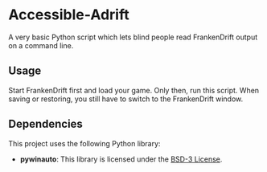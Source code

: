 # Accessible-Adrift
A very basic Python script which lets blind people read FrankenDrift output on a command line.

## Usage

Start FrankenDrift first and load your game. Only then, run this script. When saving or restoring, you still have to switch to the FrankenDrift window.

## Dependencies

This project uses the following Python library:

- **pywinauto**: This library is licensed under the [BSD-3 License](https://opensource.org/licenses/BSD-3-Clause).